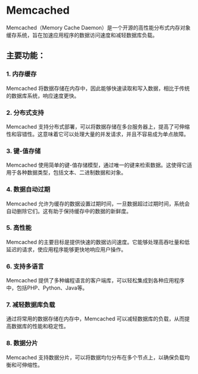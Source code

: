 # Memcached

Memcached（Memory Cache Daemon）是一个开源的高性能分布式内存对象缓存系统，旨在加速应用程序的数据访问速度和减轻数据库负载。

## 主要功能：

### 1. 内存缓存

Memcached 将数据存储在内存中，因此能够快速读取和写入数据，相比于传统的数据库系统，响应速度更快。

### 2. 分布式支持

Memcached 支持分布式部署，可以将数据存储在多台服务器上，提高了可伸缩性和容错性。这意味着它可以处理大量的并发请求，并且不容易成为单点故障。

### 3. 键-值存储

Memcached 使用简单的键-值存储模型，通过唯一的键来检索数据。这使得它适用于各种数据类型，包括文本、二进制数据和对象。

### 4. 数据自动过期

Memcached 允许为缓存的数据设置过期时间，一旦数据超过过期时间，系统会自动删除它们。这有助于保持缓存中的数据的新鲜度。

### 5. 高性能

Memcached 的主要目标是提供快速的数据访问速度。它能够处理高吞吐量和低延迟的请求，使应用程序能够更快地响应用户操作。

### 6. 支持多语言

Memcached 提供了多种编程语言的客户端库，可以轻松集成到各种应用程序中，包括PHP、Python、Java等。

### 7. 减轻数据库负载

通过将常用的数据存储在内存中，Memcached 可以减轻数据库的负载，从而提高数据库的性能和稳定性。

### 8. 数据分片

Memcached 支持数据分片，可以将数据均匀分布在多个节点上，以确保负载均衡和可伸缩性。